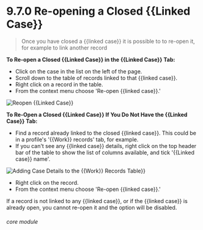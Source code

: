 # 9.7.0    Re-opening a Closed {{Linked Case}}

> Once you have closed a {{linked case}} it is possible to to re-open it, for example to link another record 

**To Re-open a Closed {{Linked Case}} in the {{Linked Case}} Tab:**

- Click on the case in the list on the left of the page.
- Scroll down to the table of records linked to that {{linked case}}.
- Right click on a record in the table. 
- From the context menu choose 'Re-open {{linked case}}.'

![Reopen {{Linked Case}}](9.7.0b.png)

**To Re-Open a Closed {{Linked Case}} If You Do Not Have the {{Linked Case}} Tab:**

- Find a record already linked to the closed {{linked case}}. This could be in a profile's '{{Work}} records' tab, for example. 
- If you can't see any {{linked case}} details, right click on the top header bar of the table to show the list of columns available, and tick '{{Linked case}} name'.

![Adding Case Details to the {{Work}} Records Table}}](9.7.0a.png)

- Right click on the record. 
- From the context menu choose 'Re-open {{linked case}}.'


If a record is not linked to any {{linked case}}, or if the {{linked case}} is already open, you cannot re-open it and the option will be disabled. 


###### core module

